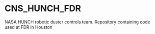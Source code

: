 # CNS_HUNCH_FDR
NASA HUNCH robotic duster controls team. Repository containing code used at FDR in Houston
